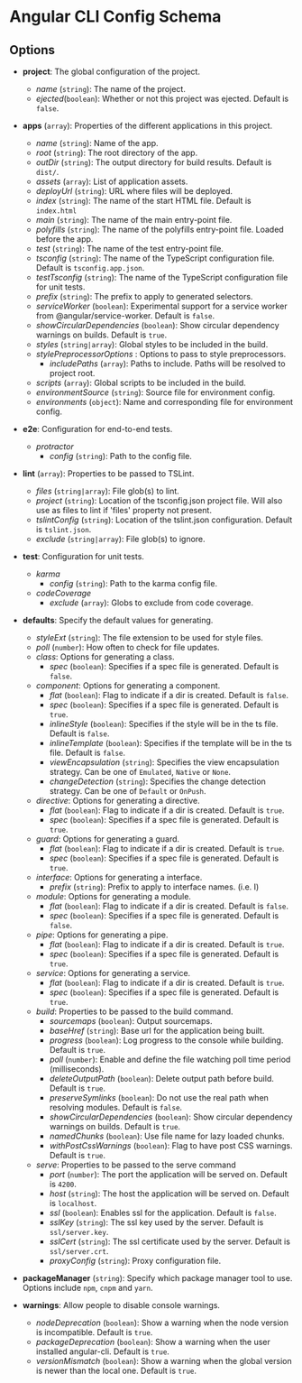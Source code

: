 <!-- Links in /docs/documentation should NOT have `.md` at the end, because they end up in our wiki at release. -->

# Angular CLI Config Schema

## Options

- **project**: The global configuration of the project.
  - *name* (`string`): The name of the project.
  - *ejected*(`boolean`): Whether or not this project was ejected. Default is `false`.


- **apps** (`array`): Properties of the different applications in this project.
  - *name* (`string`): Name of the app.
  - *root* (`string`): The root directory of the app.
  - *outDir* (`string`): The output directory for build results. Default is `dist/`.
  - *assets* (`array`): List of application assets.
  - *deployUrl* (`string`): URL where files will be deployed.
  - *index* (`string`): The name of the start HTML file. Default is `index.html`
  - *main* (`string`): The name of the main entry-point file.
  - *polyfills* (`string`): The name of the polyfills entry-point file. Loaded before the app.
  - *test* (`string`): The name of the test entry-point file.
  - *tsconfig* (`string`): The name of the TypeScript configuration file. Default is `tsconfig.app.json`.
  - *testTsconfig* (`string`): The name of the TypeScript configuration file for unit tests.
  - *prefix* (`string`): The prefix to apply to generated selectors.
  - *serviceWorker* (`boolean`): Experimental support for a service worker from @angular/service-worker. Default is `false`.
  - *showCircularDependencies* (`boolean`): Show circular dependency warnings on builds. Default is `true`.
  - *styles* (`string|array`): Global styles to be included in the build.
  - *stylePreprocessorOptions* : Options to pass to style preprocessors.
    - *includePaths* (`array`): Paths to include. Paths will be resolved to project root.
  - *scripts* (`array`): Global scripts to be included in the build.
  - *environmentSource* (`string`): Source file for environment config.
  - *environments* (`object`): Name and corresponding file for environment config.

- **e2e**: Configuration for end-to-end tests.
  - *protractor*
    - *config* (`string`): Path to the config file.

- **lint** (`array`): Properties to be passed to TSLint.
  - *files* (`string|array`): File glob(s) to lint.
  - *project* (`string`): Location of the tsconfig.json project file. Will also use as files to lint if 'files' property not present.
  - *tslintConfig* (`string`): Location of the tslint.json configuration. Default is `tslint.json`.
  - *exclude* (`string|array`): File glob(s) to ignore.


- **test**: Configuration for unit tests.
  - *karma*
    - *config* (`string`): Path to the karma config file.
  - *codeCoverage*
    - *exclude* (`array`): Globs to exclude from code coverage.

- **defaults**: Specify the default values for generating.
  - *styleExt* (`string`): The file extension to be used for style files.
  - *poll* (`number`): How often to check for file updates.
  - *class*: Options for generating a class.
    - *spec* (`boolean`): Specifies if a spec file is generated. Default is `false`.
  - *component*: Options for generating a component.
    - *flat* (`boolean`): Flag to indicate if a dir is created. Default is `false`.
    - *spec* (`boolean`): Specifies if a spec file is generated. Default is `true`.
    - *inlineStyle* (`boolean`): Specifies if the style will be in the ts file. Default is `false`.
    - *inlineTemplate* (`boolean`): Specifies if the template will be in the ts file. Default is `false`.
    - *viewEncapsulation* (`string`): Specifies the view encapsulation strategy. Can be one of `Emulated`, `Native` or `None`.
    - *changeDetection* (`string`): Specifies the change detection strategy. Can be one of `Default` or `OnPush`.
  - *directive*: Options for generating a directive.
    - *flat* (`boolean`): Flag to indicate if a dir is created. Default is `true`.
    - *spec* (`boolean`): Specifies if a spec file is generated. Default is `true`.
  - *guard*: Options for generating a guard.
    - *flat* (`boolean`): Flag to indicate if a dir is created. Default is `true`.
    - *spec* (`boolean`): Specifies if a spec file is generated. Default is `true`.
  - *interface*: Options for generating a interface.
    - *prefix* (`string`): Prefix to apply to interface names. (i.e. I)
  - *module*: Options for generating a module.
    - *flat* (`boolean`): Flag to indicate if a dir is created. Default is `false`.
    - *spec* (`boolean`): Specifies if a spec file is generated. Default is `false`.
  - *pipe*: Options for generating a pipe.
    - *flat* (`boolean`): Flag to indicate if a dir is created. Default is `true`.
    - *spec* (`boolean`): Specifies if a spec file is generated. Default is `true`.
  - *service*: Options for generating a service.
    - *flat* (`boolean`): Flag to indicate if a dir is created. Default is `true`.
    - *spec* (`boolean`): Specifies if a spec file is generated. Default is `true`.
  - *build*: Properties to be passed to the build command.
    - *sourcemaps* (`boolean`): Output sourcemaps.
    - *baseHref* (`string`): Base url for the application being built.
    - *progress* (`boolean`): Log progress to the console while building. Default is `true`.
    - *poll* (`number`): Enable and define the file watching poll time period (milliseconds).
    - *deleteOutputPath* (`boolean`): Delete output path before build. Default is `true`.
    - *preserveSymlinks* (`boolean`): Do not use the real path when resolving modules. Default is `false`.
    - *showCircularDependencies* (`boolean`): Show circular dependency warnings on builds. Default is `true`.
    - *namedChunks* (`boolean`): Use file name for lazy loaded chunks.
    - *withPostCssWarnings* (`boolean`): Flag to have post CSS warnings. Default is `true`.
  - *serve*: Properties to be passed to the serve command
    - *port* (`number`): The port the application will be served on. Default is `4200`.
    - *host* (`string`): The host the application will be served on. Default is `localhost`.
    - *ssl* (`boolean`): Enables ssl for the application. Default is `false`.
    - *sslKey* (`string`): The ssl key used by the server. Default is `ssl/server.key`.
    - *sslCert* (`string`): The ssl certificate used by the server. Default is `ssl/server.crt`.
    - *proxyConfig* (`string`): Proxy configuration file.

- **packageManager** (`string`): Specify which package manager tool to use. Options include `npm`, `cnpm` and `yarn`.

- **warnings**: Allow people to disable console warnings.
  - *nodeDeprecation* (`boolean`): Show a warning when the node version is incompatible. Default is `true`.
  - *packageDeprecation* (`boolean`): Show a warning when the user installed angular-cli. Default is `true`.
  - *versionMismatch* (`boolean`): Show a warning when the global version is newer than the local one. Default is `true`.

